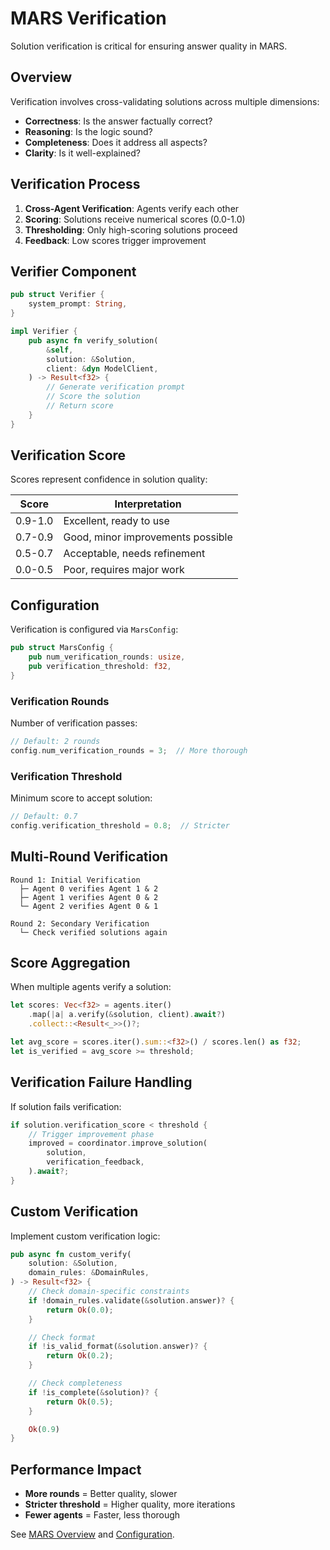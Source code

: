 # MARS Verification

Solution verification is critical for ensuring answer quality in MARS.

## Overview

Verification involves cross-validating solutions across multiple dimensions:

- **Correctness**: Is the answer factually correct?
- **Reasoning**: Is the logic sound?
- **Completeness**: Does it address all aspects?
- **Clarity**: Is it well-explained?

## Verification Process

1. **Cross-Agent Verification**: Agents verify each other
2. **Scoring**: Solutions receive numerical scores (0.0-1.0)
3. **Thresholding**: Only high-scoring solutions proceed
4. **Feedback**: Low scores trigger improvement

## Verifier Component

```rust
pub struct Verifier {
    system_prompt: String,
}

impl Verifier {
    pub async fn verify_solution(
        &self,
        solution: &Solution,
        client: &dyn ModelClient,
    ) -> Result<f32> {
        // Generate verification prompt
        // Score the solution
        // Return score
    }
}
```

## Verification Score

Scores represent confidence in solution quality:

| Score | Interpretation |
|-------|-----------------|
| 0.9-1.0 | Excellent, ready to use |
| 0.7-0.9 | Good, minor improvements possible |
| 0.5-0.7 | Acceptable, needs refinement |
| 0.0-0.5 | Poor, requires major work |

## Configuration

Verification is configured via `MarsConfig`:

```rust
pub struct MarsConfig {
    pub num_verification_rounds: usize,
    pub verification_threshold: f32,
}
```

### Verification Rounds

Number of verification passes:

```rust
// Default: 2 rounds
config.num_verification_rounds = 3;  // More thorough
```

### Verification Threshold

Minimum score to accept solution:

```rust
// Default: 0.7
config.verification_threshold = 0.8;  // Stricter
```

## Multi-Round Verification

```
Round 1: Initial Verification
  ├─ Agent 0 verifies Agent 1 & 2
  ├─ Agent 1 verifies Agent 0 & 2
  └─ Agent 2 verifies Agent 0 & 1

Round 2: Secondary Verification
  └─ Check verified solutions again
```

## Score Aggregation

When multiple agents verify a solution:

```rust
let scores: Vec<f32> = agents.iter()
    .map(|a| a.verify(&solution, client).await?)
    .collect::<Result<_>>()?;

let avg_score = scores.iter().sum::<f32>() / scores.len() as f32;
let is_verified = avg_score >= threshold;
```

## Verification Failure Handling

If solution fails verification:

```rust
if solution.verification_score < threshold {
    // Trigger improvement phase
    improved = coordinator.improve_solution(
        solution,
        verification_feedback,
    ).await?;
}
```

## Custom Verification

Implement custom verification logic:

```rust
pub async fn custom_verify(
    solution: &Solution,
    domain_rules: &DomainRules,
) -> Result<f32> {
    // Check domain-specific constraints
    if !domain_rules.validate(&solution.answer)? {
        return Ok(0.0);
    }

    // Check format
    if !is_valid_format(&solution.answer)? {
        return Ok(0.2);
    }

    // Check completeness
    if !is_complete(&solution)? {
        return Ok(0.5);
    }

    Ok(0.9)
}
```

## Performance Impact

- **More rounds** = Better quality, slower
- **Stricter threshold** = Higher quality, more iterations
- **Fewer agents** = Faster, less thorough

See [MARS Overview](overview.md) and [Configuration](configuration.md).
